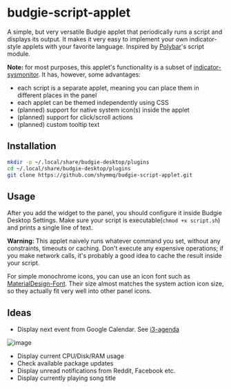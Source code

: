 # budgie-script-applet
A simple, but very versatile Budgie applet that periodically runs a script and displays its output.
It makes it very easy to implement your own indicator-style applets with your favorite language.
Inspired by [Polybar](https://github.com/polybar/polybar)'s script module.

**Note:** for most purposes, this applet's functionality is a subset of [indicator-sysmonitor](https://github.com/fossfreedom/indicator-sysmonitor). It has, however, some advantages:
 - each script is a separate applet, meaning you can place them in different places in the panel
 - each applet can be themed independently using CSS
 - (planned) support for native system icon(s) inside the applet
 - (planned) support for click/scroll actions
 - (planned) custom tooltip text

## Installation
```bash
mkdir -p ~/.local/share/budgie-desktop/plugins
cd ~/.local/share/budgie-desktop/plugins
git clone https://github.com/shymmq/budgie-script-applet.git
```
## Usage
After you add the widget to the panel, you should configure it inside Budgie Desktop Settings. Make sure your script is executable(`chmod +x script.sh`) and prints a single line of text.

**Warning:** This applet naively runs whatever command you set, without any constraints, timeouts or caching. Don't execute any expensive operations; if you make network calls, it's probably a good idea to cache the result inside your script.

For simple monochrome icons, you can use an icon font such as [MaterialDesign-Font](https://github.com/Templarian/MaterialDesign-Font). Their size almost matches the system action icon size, so they actually fit very well into other panel icons.

## Ideas
 - Display next event from Google Calendar. See [i3-agenda](https://github.com/rosenpin/i3-agenda)

![image](https://user-images.githubusercontent.com/8517017/103033712-609e5480-4563-11eb-8976-92e4ed986880.png)

- Display current CPU/Disk/RAM usage
- Check available package updates
- Display unread notifications from Reddit, Facebook etc.
- Display currently playing song title